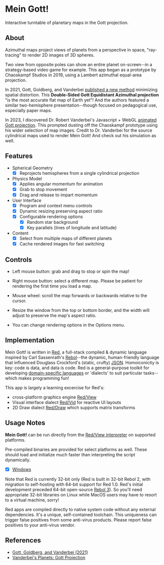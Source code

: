 # Mein Gott!
Interactive turntable of planetary maps in the Gott projection.

## About

Azimuthal maps project views of planets from a perspective in space, "ray-tracing" to render 2D images of 3D spheres.

Two view from opposite poles can show an entire planet on-screen--in a strategy-based video game for example. This app began as a prototype by Chaoskampf Studios in 2019, using a Lambert azimuthal equal-area projection.

In 2021, Gott, Goldberg, and Vanderbei [published a new method](https://arxiv.org/ftp/arxiv/papers/2102/2102.08176.pdf) minimizing spatial distortion. This **Double-Sided Gott Equidistant Azimuthal projection** "is the most accurate flat map of Earth yet"! And the authors featured a similar two-hemisphere presentation--though focused on pedagogical use, especially paper maps.

In 2023, I discovered Dr. Robert Vanderbei's Javascript + WebGL [animated Gott projection](https://vanderbei.princeton.edu/planets_webgl/GottPlanets.html). This prompted dusting off the Chaoskampf prototype using his wider selection of map images. Credit to Dr. Vanderbei for the source cylindrical maps used to render Mein Gott! And check out his simulation as well.

## Features

- Spherical Geometry
	- [x] Reprojects hemispheres from a single cylindrical projection

- Physics Model
	- [x] Applies angular momentum for animation
	- [x] Grab to stop movement
	- [x] Drag and release to impart momentum

- User Interface
	- [x] Program and context menu controls
	- [x] Dynamic resizing preserving aspect ratio
	- [x] Configurable rendering options
		- [x] Random star background
		- [x] Key parallels (lines of longitude and latitude)

- Content
	- [x] Select from multiple maps of different planets
	- [x] Cache rendered images for fast switching

## Controls

- Left mouse button: grab and drag to stop or spin the map!

- Right mouse button: select a different map. Please be patient for rendering the first time you load a map.

- Mouse wheel: scroll the map forwards or backwards relative to the cursor.

- Resize the window from the top or bottom border, and the width will adjust to preserve the map's aspect ratio.

- You can change rendering options in the Options menu.

## Implementation

Mein Gott! is written in [Red](https://www.red-lang.org/p/about.html), a full-stack compiled & dynamic language inspired by Carl Sassenrath's [Rebol](http://www.rebol.com/)--the dynamic, human-friendly language that influenced Douglass Crockford's (static, crufty) [JSON](https://web.archive.org/web/20160310062651/http://www.dzone.com/links/the_making_of_json_by_douglas_crockford_an_influe.html). Homoiconicity is key: code is data, and data is code. Red is a general-purpose toolkit for developing [domain-specific languages](https://en.wikipedia.org/wiki/Domain-specific_language) or 'dialects' to suit particular tasks--which makes programming fun!

This app is largely a learning excercise for Red's:
- cross-platform graphics engine [Red/View](https://github.com/red/docs/blob/master/en/view.adoc)
- Visual interface dialect [Red/Vid](https://github.com/red/docs/blob/master/en/vid.adoc) for reactive UI layouts
- 2D Draw dialect [Red/Draw](https://github.com/red/docs/blob/master/en/draw.adoc) which supports matrix transforms

## Usage Notes

**Mein Gott!** can be run directly from the [Red/View interpreter](https://www.red-lang.org/p/download.html) on supported platforms.

Pre-compiled binaries are provided for select platforms as well. These should load and initialize much faster than interpreting the script dynamically.
- [x] [Windows](mein-gott.zip)

Note that Red is currently 32-bit only (Red is built in 32-bit Rebol 2, with migration to self-hosting with 64-bit support for Red 1.0. Red's initial development preceded 64-bit open-source [Rebol 3](https://github.com/rebol/rebol)). So you'll need appropriate 32-bit libraries on Linux while MacOS users may have to resort to a virtual machine, sorry!

Red apps are compiled directly to native system code without any external dependencies. It's a unique, self-contained toolchain. This uniqueness can trigger false positives from some anti-virus products. Please report false positives to your anti-virus vendor.

## References

- [Gott, Goldberg, and Vanderbei (2021)](https://arxiv.org/ftp/arxiv/papers/2102/2102.08176.pdf)
- [Vanderbei's Planets: Gott Projection](https://vanderbei.princeton.edu/planets_webgl/GottPlanets.html)

